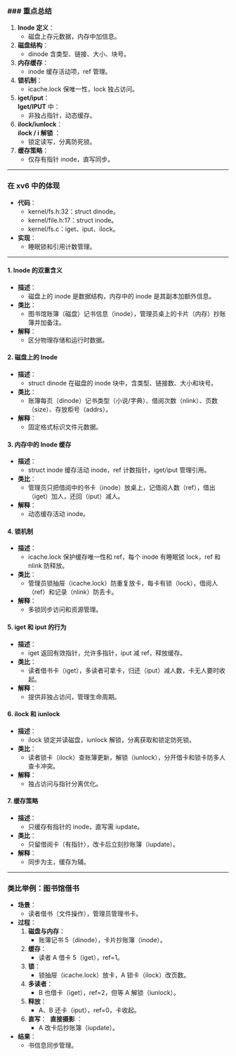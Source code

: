 ### ### 重点总结

1. **Inode 定义**：
    - 磁盘上存元数据，内存中加信息。
2. **磁盘结构**：
    - dinode 含类型、链接、大小、块号。
3. **内存缓存**：
    - inode 缓存活动项，ref 管理。
4. **锁机制**：
    - icache.lock 保唯一性，lock 独占访问。
5. **iget/iput**：  
    **Iget/IPUT** 中：
    - 非独占指针，动态缓存。
6. **ilock/iunlock**：  
    **ilock / i 解锁** ：
    - 锁定读写，分离防死锁。
7. **缓存策略**：
    - 仅存有指针 inode，直写同步。

---

### 在 xv6 中的体现

- **代码**：
    - kernel/fs.h:32：struct dinode。  
    - kernel/file.h:17：struct inode。  
    - kernel/fs.c：iget、iput、ilock。
- **实现**：
    - 睡眠锁和引用计数管理。
---
#### 1. **Inode 的双重含义**

- **描述**：
    - 磁盘上的 inode 是数据结构，内存中的 inode 是其副本加额外信息。
- **类比**：
    - 图书馆账簿（磁盘）记书信息（inode），管理员桌上的卡片（内存）抄账簿并加备注。
- **解释**：
    - 区分物理存储和运行时数据。

#### 2. **磁盘上的 Inode**

- **描述**：
    - struct dinode 在磁盘的 inode 块中，含类型、链接数、大小和块号。
- **类比**：
    - 账簿每页（dinode）记书类型（小说/字典）、借阅次数（nlink）、页数（size）、存放柜号（addrs）。
- **解释**：
    - 固定格式标识文件元数据。

#### 3. **内存中的 Inode 缓存**

- **描述**：
    - struct inode 缓存活动 inode，ref 计数指针，iget/iput 管理引用。
- **类比**：
    - 管理员只把借阅中的书卡（inode）放桌上，记借阅人数（ref），借出（iget）加人，还回（iput）减人。
- **解释**：
    - 动态缓存活动 inode。

#### 4. **锁机制**

- **描述**：
    - icache.lock 保护缓存唯一性和 ref，每个 inode 有睡眠锁 lock，ref 和 nlink 防释放。
- **类比**：
    - 管理员锁抽屉（icache.lock）防重复放卡，每卡有锁（lock），借阅人（ref）和记录（nlink）防丢卡。
- **解释**：
    - 多锁同步访问和资源管理。

#### 5. **iget 和 iput 的行为**

- **描述**：
    - iget 返回有效指针，允许多指针，iput 减 ref，释放缓存。
- **类比**：
    - 读者借书卡（iget），多读者可拿卡，归还（iput）减人数，卡无人要时收起。
- **解释**：
    - 提供非独占访问，管理生命周期。

#### 6. **ilock 和 iunlock**

- **描述**：
    - ilock 锁定并读磁盘，iunlock 解锁，分离获取和锁定防死锁。
- **类比**：
    - 读者锁卡（ilock）查账簿更新，解锁（iunlock），分开借卡和锁卡防多人查卡冲突。
- **解释**：
    - 独占访问与指针分离优化。

#### 7. **缓存策略**

- **描述**：
    - 只缓存有指针的 inode，直写需 iupdate。
- **类比**：
    - 只留借阅卡（有指针），改卡后立刻抄账簿（iupdate）。
- **解释**：
    - 同步为主，缓存为辅。

---

### 类比举例：图书馆借书

- **场景**：
    - 读者借书（文件操作），管理员管理书卡。
- **过程**：
    1. **磁盘与内存**：
        - 账簿记书 5（dinode），卡片抄账簿（inode）。
    2. **缓存**：
        - 读者 A 借卡 5（iget），ref=1。
    3. **锁**：
        - 锁抽屉（icache.lock）放卡，A 锁卡（ilock）改页数。
    4. **多读者**：
        - B 也借卡（iget），ref=2，但等 A 解锁（iunlock）。
    5. **释放**：
        - A、B 还卡（iput），ref=0，卡收起。
    6. **直写**：  **直接摄影** ：
        - A 改卡后抄账簿（iupdate）。
- **结果**：
    - 书信息同步管理。



